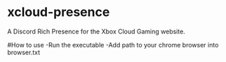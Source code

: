 # xcloud-presence
A Discord Rich Presence for the Xbox Cloud Gaming website.

#How to use
-Run the executable 
-Add path to your chrome browser into browser.txt
